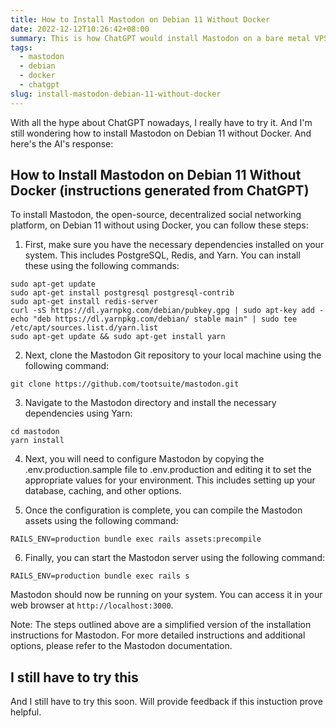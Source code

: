 ```yaml
---
title: How to Install Mastodon on Debian 11 Without Docker
date: 2022-12-12T10:26:42+08:00
summary: This is how ChatGPT would install Mastodon on a bare metal VPS.
tags:
  - mastodon
  - debian
  - docker
  - chatgpt
slug: install-mastodon-debian-11-without-docker
---
```


With all the hype about ChatGPT nowadays, I really have to try it. And I'm still wondering how to install Mastodon on Debian 11 without Docker. And here's the AI's response:

## How to Install Mastodon on Debian 11 Without Docker (instructions generated from ChatGPT)

To install Mastodon, the open-source, decentralized social networking platform, on Debian 11 without using Docker, you can follow these steps:

1. First, make sure you have the necessary dependencies installed on your system. This includes PostgreSQL, Redis, and Yarn. You can install these using the following commands:
```
sudo apt-get update
sudo apt-get install postgresql postgresql-contrib
sudo apt-get install redis-server
curl -sS https://dl.yarnpkg.com/debian/pubkey.gpg | sudo apt-key add -
echo "deb https://dl.yarnpkg.com/debian/ stable main" | sudo tee /etc/apt/sources.list.d/yarn.list
sudo apt-get update && sudo apt-get install yarn
```

2. Next, clone the Mastodon Git repository to your local machine using the following command:
```
git clone https://github.com/tootsuite/mastodon.git
```

3. Navigate to the Mastodon directory and install the necessary dependencies using Yarn:
```
cd mastodon
yarn install
```

4. Next, you will need to configure Mastodon by copying the .env.production.sample file to .env.production and editing it to set the appropriate values for your environment. This includes setting up your database, caching, and other options.

5. Once the configuration is complete, you can compile the Mastodon assets using the following command:
```
RAILS_ENV=production bundle exec rails assets:precompile
```

6. Finally, you can start the Mastodon server using the following command:
```
RAILS_ENV=production bundle exec rails s
```

Mastodon should now be running on your system. You can access it in your web browser at `http://localhost:3000`.

Note: The steps outlined above are a simplified version of the installation instructions for Mastodon. For more detailed instructions and additional options, please refer to the Mastodon documentation.

## I still have to try this
And I still have to try this soon. Will provide feedback if this instuction prove helpful.
